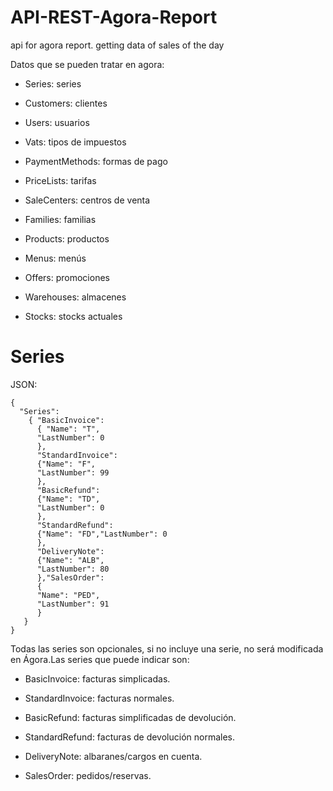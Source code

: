 # API-REST-Agora-Report

api for agora report. getting data of sales of the day



Datos que se pueden tratar en agora:

* Series: series

* Customers: clientes

* Users: usuarios

* Vats: tipos de impuestos

* PaymentMethods: formas de pago

* PriceLists: tarifas

* SaleCenters: centros de venta

* Families: familias

* Products: productos

* Menus: menús

* Offers: promociones

* Warehouses: almacenes

* Stocks: stocks actuales




<h1>Series</h1>

JSON:

```
{
  "Series": 
    { "BasicInvoice": 
      { "Name": "T",
      "LastNumber": 0
      },
      "StandardInvoice": 
      {"Name": "F",
      "LastNumber": 99
      },
      "BasicRefund": 
      {"Name": "TD",
      "LastNumber": 0
      },
      "StandardRefund": 
      {"Name": "FD","LastNumber": 0
      },
      "DeliveryNote": 
      {"Name": "ALB",
      "LastNumber": 80
      },"SalesOrder": 
      {
      "Name": "PED",
      "LastNumber": 91
      }
   }
}

```

Todas las series son opcionales, si no incluye una serie, no será modificada en Ágora.Las series que puede indicar son:

* BasicInvoice: facturas simplicadas.

* StandardInvoice: facturas normales.

* BasicRefund: facturas simplificadas de devolución.

* StandardRefund: facturas de devolución normales.

* DeliveryNote: albaranes/cargos en cuenta.

* SalesOrder: pedidos/reservas.
